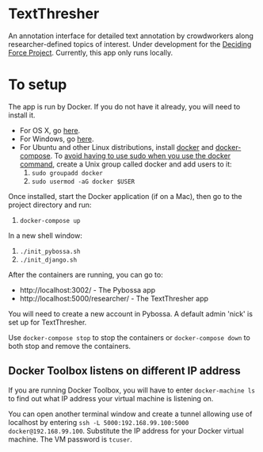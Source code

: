 # TextThresher

An annotation interface for detailed text annotation by crowdworkers along researcher-defined topics of interest. Under development for the
[Deciding Force Project](http://www.decidingforce.org/). Currently, this app only runs locally.

# To setup

The app is run by Docker. If you do not have it already, you will need to install it.
* For OS X, go [here](https://docs.docker.com/docker-for-mac/).
* For Windows, go [here](https://docs.docker.com/docker-for-windows/).
* For Ubuntu and other Linux distributions, install
[docker](https://docs.docker.com/engine/installation/linux/ubuntulinux/) and
[docker-compose](https://docs.docker.com/compose/install/).
  To [avoid having to use sudo when you use the docker command](https://docs.docker.com/engine/installation/linux/ubuntulinux/#/create-a-docker-group),
create a Unix group called docker and add users to it:
  1. `sudo groupadd docker`
  2. `sudo usermod -aG docker $USER`

Once installed, start the Docker application (if on a Mac), then go to the project directory and run:

  1. `docker-compose up`

In a new shell window:

  1. `./init_pybossa.sh`
  2. `./init_django.sh`

After the containers are running, you can go to:

  * http://localhost:3002/ - The Pybossa app
  * http://localhost:5000/researcher/ - The TextThresher app

You will need to create a new account in Pybossa. A default admin 'nick' is set up for TextThresher.

Use `docker-compose stop` to stop the containers or `docker-compose down` to both stop and remove the containers.

## Docker Toolbox listens on different IP address

If you are running Docker Toolbox, you will have to enter `docker-machine ls` to find out what IP address your virtual machine is listening on.

You can open another terminal window and create a tunnel allowing use of localhost by entering `ssh -L 5000:192.168.99.100:5000 docker@192.168.99.100`. Substitute the IP address for your Docker virtual machine. The VM password is `tcuser`.
